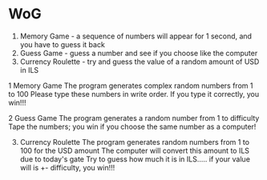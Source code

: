 # WoG

1. Memory Game - a sequence of numbers will appear for 1 second, and you have to guess it back
2. Guess Game - guess a number and see if you choose like the computer
3. Currency Roulette - try and guess the value of a random amount of USD in ILS


1 Memory Game
The program generates complex random numbers from 1 to 100
Please type these numbers in write order. If you type it correctly, you win!!!

2 Guess Game
The program generates a random number from 1 to difficulty
Tape the numbers; you win if you choose the same number as a computer!

3. Currency Roulette
The program generates random numbers from 1 to 100 for the USD amount
The computer will convert this amount to ILS due to today's gate
Try to guess how much it is in ILS..... 
if your value will is +- difficulty,  you win!!!
